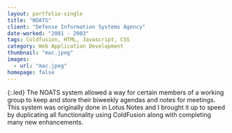 ```yaml
---
layout: portfolio-single
title: "NOATS"
client: "Defense Information Systems Agency"
date-worked: "2001 - 2003"
tags: Coldfusion, HTML, Javascript, CSS
category: Web Application Development
thumbnail: "mac.jpeg"
images:
  - url: "mac.jpeg"
homepage: false
---
```

{:.led}
The NOATS system allowed a way for certain members of a working group to keep and store their biweekly agendas and notes for meetings. This system was originally done in Lotus Notes and I brought it up to speed by duplicating all functionality using ColdFusion along with completing many new enhancements.
